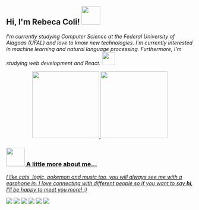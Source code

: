 
<h2> Hi, I'm Rebeca Coli! <img src="https://media.giphy.com/media/mGcNjsfWAjY5AEZNw6/giphy.gif" width="50"></h2>

<p><em>I'm currently studying Computer Science at the Federal University of Alagoas (UFAL) and love to know new technologies. I'm currently interested in machine learning and natural language processing. Furthermore, I'm studying web development and React. <img src="https://media.giphy.com/media/WUlplcMpOCEmTGBtBW/giphy.gif" width="35"> 
</em></p>



<div align="center">
  <a href="https://github.com/becacoli">
  <img height="180em" src="https://github-readme-stats.vercel.app/api?username=becacoli&show_icons=true&theme=dracula&include_all_commits=true&count_private=true"/>
  <img height="180em" src="https://github-readme-stats.vercel.app/api/top-langs/?username=becacoli&layout=compact&langs_count=7&theme=dracula"/>
</div>

### <img src="https://media.giphy.com/media/VgCDAzcKvsR6OM0uWg/giphy.gif" width="50"> A little more about me...  
<p><em>I like cats, logic, pokemon and music too, you will always see me with a earphone in. 
I love connecting with different people so if you want to say <b>hi</b>, I'll be happy to meet you more! :)</em></p>

<div> 
 <a href="https://steamcommunity.com/id/becacoli/" target="_blank"><img src="https://img.shields.io/badge/Steam-000000?style=for-the-badge&logo=steam&logoColor=white" target="_blank"></a> 
  <a href="https://open.spotify.com/user/227rzkupb6da2a5hpr4jeucrq?si=db75412b2bcf4d75" target="_blank"><img src="https://img.shields.io/badge/Spotify-1ED760?&style=for-the-badge&logo=spotify&logoColor=white" target="_blank"></a> 
  <a href = "mailto:rebeca.correia100@gmail.com"><img src="https://img.shields.io/badge/-Gmail-%23333?style=for-the-badge&logo=gmail&logoColor=white" target="_blank"></a>
  <a href="https://www.linkedin.com/in/rebecacoli/" target="_blank"><img src="https://img.shields.io/badge/-LinkedIn-%230077B5?style=for-the-badge&logo=linkedin&logoColor=white" target="_blank"></a> 
 <a href="https://www.twitter.com/hamsteriosa/" target="_blank"><img src="https://img.shields.io/badge/Twitter-%231DA1F2.svg?style=for-the-badge&logo=Twitter&logoColor=white" target="_blank"></a> 
 <a href="https://www.twitch.com/beqinha/" target="_blank"><img src="https://img.shields.io/badge/Twitch-%239146FF.svg?style=for-the-badge&logo=Twitch&logoColor=white" target="_blank"></a> 
 
</div>
